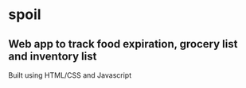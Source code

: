 # spoil
## Web app to track food expiration, grocery list and inventory list

Built using HTML/CSS and Javascript
